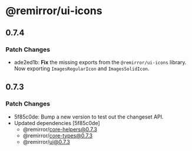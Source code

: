 # @remirror/ui-icons

## 0.7.4

### Patch Changes

- ade2ed1b: **Fix** the missing exports from the `@remirror/ui-icons` library. Now exporting `ImagesRegularIcon` and `ImagesSolidIcon`.

## 0.7.3

### Patch Changes

- 5f85c0de: Bump a new version to test out the changeset API.
- Updated dependencies [5f85c0de]
  - @remirror/core-helpers@0.7.3
  - @remirror/core-types@0.7.3
  - @remirror/ui@0.7.3
